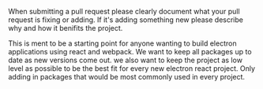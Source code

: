 When submitting a pull request please clearly document what your pull request is fixing or adding. If it's adding something new please describe why and how it benifits the project. 

This is ment to be a starting point for anyone wanting to build electron applications using react and webpack. We want to keep all packages up to date as new versions come out. we also want to keep the project as low level as possible to be the best fit for every new electron react project. Only adding in packages that would be most commonly used in every project. 
